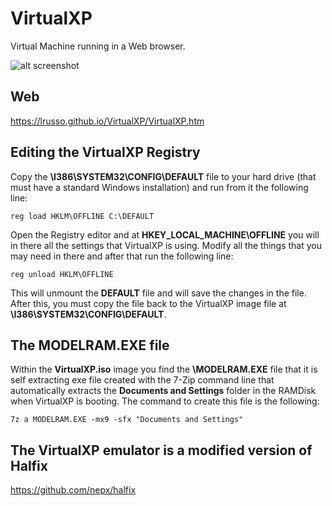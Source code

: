 # VirtualXP

Virtual Machine running in a Web browser.

![alt screenshot](https://raw.githubusercontent.com/lrusso/VirtualXP/master/VirtualXP.png)

## Web

https://lrusso.github.io/VirtualXP/VirtualXP.htm

## Editing the VirtualXP Registry

Copy the **\I386\SYSTEM32\CONFIG\DEFAULT** file to your hard drive (that must have a standard Windows installation) and run from it the following line:

```
reg load HKLM\OFFLINE C:\DEFAULT
```

Open the Registry editor and at **HKEY_LOCAL_MACHINE\OFFLINE** you will in there all the settings that VirtualXP is using. Modify all the things that you may need in there and after that run the following line:

```
reg unload HKLM\OFFLINE
```

This will unmount the **DEFAULT** file and will save the changes in the file. After this, you must copy the file back to the VirtualXP image file at **\I386\SYSTEM32\CONFIG\DEFAULT**.

## The MODELRAM.EXE file

Within the **VirtualXP.iso** image you find the **\MODELRAM.EXE** file that it is self extracting exe file created with the 7-Zip command line that automatically extracts the **Documents and Settings** folder in the RAMDisk when VirtualXP is booting. The command to create this file is the following:

```
7z a MODELRAM.EXE -mx9 -sfx "Documents and Settings"
```

## The VirtualXP emulator is a modified version of Halfix

https://github.com/nepx/halfix
